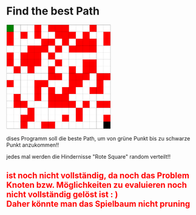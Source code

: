 <h1>Find the best Path</h1>
<img src="bilder/Screenshot%202023-06-19%20162108.png" alt="gamePlay" width="275"  height="275"/>
<p>dises Programm soll die beste Path, um von grüne Punkt bis zu schwarze Punkt anzukommen!!</p>
<p>jedes mal werden die Hindernisse "Rote Square" random verteilt!!</p>

<h2><strong style="color:red;">ist noch nicht vollständig, da noch das Problem Knoten bzw. Möglichkeiten  zu evaluieren noch nicht vollständig gelöst ist : )
<br>
Daher könnte man das Spielbaum nicht pruning</strong></h2>